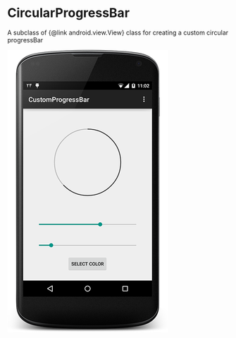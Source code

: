 # CircularProgressBar
A subclass of {@link android.view.View} class for creating a custom circular progressBar

![ScreenShot](/ScreenShot-2015-01-14-233007.png)
